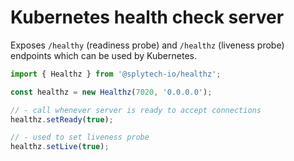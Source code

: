 # Kubernetes health check server

Exposes `/healthy` (readiness probe) and `/healthz` (liveness probe) endpoints which can be used by Kubernetes.


```js
import { Healthz } from '@splytech-io/healthz';

const healthz = new Healthz(7020, '0.0.0.0');

// - call whenever server is ready to accept connections
healthz.setReady(true);

// - used to set liveness probe
healthz.setLive(true);
```
